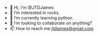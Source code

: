 - 👋 Hi, I’m @JTDJames
- 👀 I’m interested in rocks.
- 🌱 I’m currently learning python.
- 💞️ I’m looking to collaborate on anything?
- 📫 How to reach me jtdjames@gmail.com

<!---
JTDJames/JTDJames is a ✨ special ✨ repository because its `README.md` (this file) appears on your GitHub profile.
You can click the Preview link to take a look at your changes.
--->
